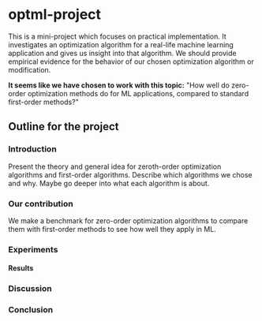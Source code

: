 # optml-project
This is a mini-project which focuses on practical implementation. It investigates an optimization algorithm
for a real-life machine learning application and gives us insight into that algorithm. We should provide empirical
evidence for the behavior of our chosen optimization algorithm or modification.

**It seems like we have chosen to work with this topic:** "How well do zero-order optimization methods do for ML applications, compared to standard first-order methods?"

## Outline for the project

### Introduction

Present the theory and general idea for zeroth-order optimization algorithms and first-order algorithms. Describe which algorithms we chose and why. Maybe go deeper into what each algorithm is about.

### Our contribution

We make a benchmark for zero-order optimization algorithms to compare them with first-order methods to see how well they apply in ML. 

### Experiments

#### Results

### Discussion

### Conclusion
